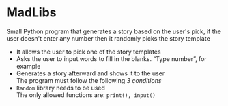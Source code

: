 # MadLibs
Small Python program that generates a story based on the user's pick, if the user doesn't enter any number then it randomly picks the story template  
* It allows the user to pick one of the story templates  
* Asks the user to input words to fill in the blanks. “Type number”, for example  
* Generates a story afterward and shows it to the user  
The program must follow the following _3 conditions_ 
* `Random` library needs to be used  
The only allowed functions are: `print(), input()` 
